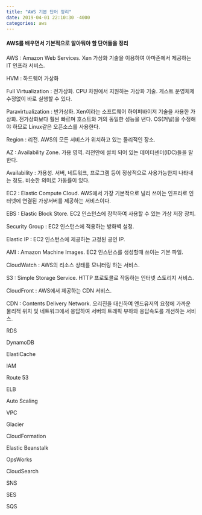```yaml
---
title: "AWS 기본 단어 정리"
date: 2019-04-01 22:10:30 -4000
categories: aws
---
```

#### AWS를 배우면서 기본적으로 알아둬야 할 단어들을 정리

AWS : Amazon Web Services. Xen 가상화 기술을 이용하여 아마존에서 제공하는 IT 인프라 서비스.

HVM : 하드웨어 가상화

Full Virtualization : 전가상화. CPU 차원에서 지원하는 가상화 기술. 게스트 운영체제 수정없이 바로 실행할 수 있다.

Paravirtualization : 반가상화. Xen이라는 소프트웨어 하이퍼바이저 기술을 사용한 가상화. 전가상화보다 훨씬 빠르며 호스트와 거의 동일한 성능을 낸다. OS(커널)을 수정해야 하므로 Linux같은 오픈소스를 사용한다.

Region : 리전. AWS의 모든 서비스가 위치하고 있는 물리적인 장소.

AZ : Availability Zone. 가용 영역. 리전안에 설치 되어 있는 데이터센터(IDC)들을 말한다.

Availability : 가용성. 서버, 네트워크, 프로그램 등이 정상적으로 사용가능한지 나타내는 정도. 비슷한 의미로 가동률이 있다.

EC2 : Elastic Compute Cloud. AWS에서 가장 기본적으로 널리 쓰이는 인프라로 인터넷에 연결된 가상서버를 제공하는 서비스이다.

EBS : Elastic Block Store. EC2 인스턴스에 장착하여 사용할 수 있는 가상 저장 장치.

Security Group : EC2 인스턴스에 적용하는 방화벽 설정.

Elastic IP : EC2 인스턴스에 제공하는 고정된 공인 IP.

AMI : Amazon Machine Images. EC2 인스턴스를 생성할때 쓰이는 기본 파일.

CloudWatch : AWS의 리소스 상태를 모니터링 하는 서비스.

S3 : Simple Storage Service. HTTP 프로토콜로 작동하는 인터넷 스토리지 서비스.

CloudFront : AWS에서 제공하는 CDN 서비스.

CDN : Contents Delivery Network. 오리진을 대신하여 엔드유저의 요청에 가까운 물리적 위치 및 네트워크에서 응답하여 서버의 트래픽 부하와 응답속도를 개선하는 서비스.

RDS

DynamoDB

ElastiCache

IAM

Route 53

ELB

Auto Scaling

VPC

Glacier

CloudFormation

Elastic Beanstalk

OpsWorks

CloudSearch

SNS

SES

SQS
